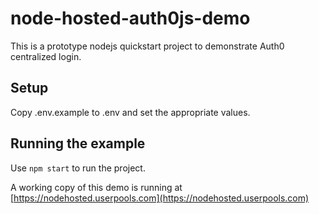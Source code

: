 # node-hosted-auth0js-demo

This is a prototype nodejs quickstart project to demonstrate Auth0 centralized login.

## Setup

Copy .env.example to .env and set the appropriate values.

## Running the example

Use `npm start` to run the project. 

A working copy of this demo is running at [https://nodehosted.userpools.com](https://nodehosted.userpools.com)
